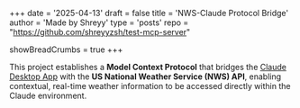 +++
date = '2025-04-13'
draft = false
title = 'NWS-Claude Protocol Bridge'
author = 'Made by Shreyy'
type = 'posts'
repo = "https://github.com/shreyyzsh/test-mcp-server"

showBreadCrumbs = true
+++

This project establishes a **Model Context Protocol** that bridges the [Claude Desktop App](https://claude.ai) with the **US National Weather Service (NWS) API**, enabling contextual, real-time weather information to be accessed directly within the Claude environment.
